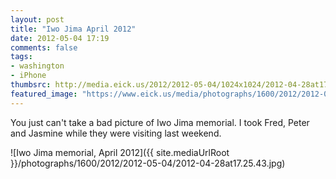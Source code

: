 ```yaml
---
layout: post
title: "Iwo Jima April 2012"
date: 2012-05-04 17:19
comments: false
tags: 
- washington
- iPhone
thumbsrc: http://media.eick.us/2012/2012-05-04/1024x1024/2012-04-28at17.25.43.jpg
featured_image: "https://www.eick.us/media/photographs/1600/2012/2012-05-04/2012-04-28at17.25.43.jpg"
---
```

You just can't take a bad picture of Iwo Jima memorial.  I took Fred, Peter and Jasmine while they were visiting last weekend.



![Iwo Jima memorial, April 2012]({{ site.mediaUrlRoot }}/photographs/1600/2012/2012-05-04/2012-04-28at17.25.43.jpg)

